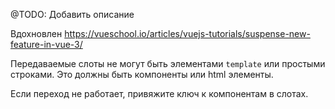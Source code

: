 @TODO: Добавить описание

Вдохновлен https://vueschool.io/articles/vuejs-tutorials/suspense-new-feature-in-vue-3/

Передаваемые слоты не могут быть элементами `template` или простыми строками.
Это должны быть компоненты или html элементы.

Если переход не работает, привяжите ключ к компонентам в слотах.
